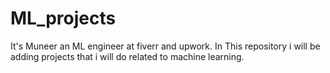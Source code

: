 # ML_projects
It's Muneer an  ML engineer at fiverr and upwork.
In This repository i will be  adding projects that i will do related to machine learning.

